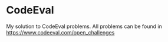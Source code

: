 CodeEval
========

My solution to CodeEval problems. All problems can be found in https://www.codeeval.com/open_challenges
